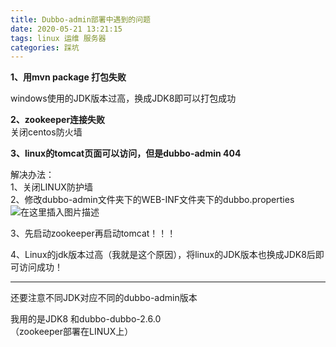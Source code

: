 ```yaml
---
title: Dubbo-admin部署中遇到的问题
date: 2020-05-21 13:21:15
tags: linux 运维 服务器
categories: 踩坑
---
```


<!--more-->

**1、用mvn package 打包失败**

windows使用的JDK版本过高，换成JDK8即可以打包成功

**2、zookeeper连接失败**  
关闭centos防火墙

**3、linux的tomcat页面可以访问，但是dubbo-admin 404**

解决办法：  
1、关闭LINUX防护墙  
2、修改dubbo-admin文件夹下的WEB-INF文件夹下的dubbo.properties  
![在这里插入图片描述](https://img-blog.csdnimg.cn/20200521131948381.png?x-oss-process=image/watermark,type_ZmFuZ3poZW5naGVpdGk,shadow_10,text_aHR0cHM6Ly9ibG9nLmNzZG4ubmV0L3FxXzIxMDQwNTU5,size_16,color_FFFFFF,t_70)

3、先启动zookeeper再启动tomcat！！！

4、Linux的jdk版本过高（我就是这个原因），将linux的JDK版本也换成JDK8后即可访问成功！

---

还要注意不同JDK对应不同的dubbo-admin版本

我用的是JDK8 和dubbo-dubbo-2.6.0  
（zookeeper部署在LINUX上）